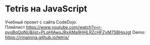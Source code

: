 ﻿# Tetris на JavaScript
Учебный проект с сайта CodeDojo.     
Плейлист https://www.youtube.com/watch?v=r-pyoBqQqNU&list=PLqHlAwsJRxAMa9HHLRZcHFZyM7SBHqJgt
Demo: https://irinainina.github.io/tetris/
